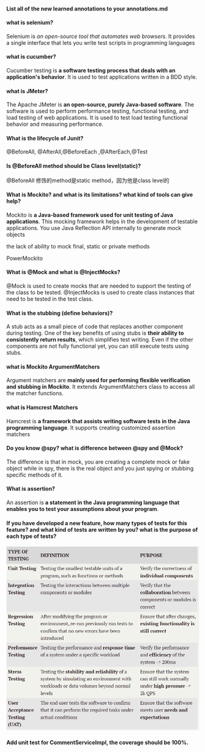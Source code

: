 #### List all of the new learned annotations to your annotations.md



#### what is selenium?

Selenium is *an open-source tool that automates web browsers*. It provides a single interface that lets you write test scripts in programming languages

#### what is cucumber?

Cucumber testing is **a software testing process that deals with an application's behavior**. It is used to test applications written in a BDD style.

#### what is JMeter?

The Apache JMeter is **an open-source, purely Java-based software**. The software is used to perform performance testing, functional testing, and load testing of web applications. It is used to test load testing functional behavior and measuring performance.

#### What is the lifecycle of Junit?

@BeforeAll, @AfterAll,@BeforeEach ,@AfterEach,@Test



#### Is @BeforeAll method should be Class level(static)?

@BeforeAll 修饰的method是static method，因为他是class level的



#### What is Mockito? and what is its limitations? what kind of tools can give help?

Mockito is **a Java-based framework used for unit testing of Java applications**. This mocking framework helps in the development of testable applications. You use Java Reflection API internally to generate mock objects

the lack of ability to mock final, static or private methods

PowerMockito

#### What is @Mock and what is @InjectMocks?

@Mock is used to create mocks that are needed to support the testing of the class to be tested. @InjectMocks is used to create class instances that need to be tested in the test class. 

#### What is the stubbing (define behaviors)?

A stub acts as a small piece of code that replaces another component during testing. One of the key benefits of using stubs is **their ability to consistently return results**, which simplifies test writing. Even if the other components are not fully functional yet, you can still execute tests using stubs.

#### what is Mockito ArgumentMatchers

Argument matchers are **mainly used for performing flexible verification and stubbing in Mockito**. It extends ArgumentMatchers class to access all the matcher functions.

#### what is Hamcrest Matchers

Hamcrest is **a framework that assists writing software tests in the Java programming language**. It supports creating customized assertion matchers

#### Do you know @spy? what is difference between @spy and @Mock?

The difference is that in mock, you are creating a complete mock or fake object while in spy, there is the real object and you just spying or stubbing specific methods of it.

#### What is assertion?

An assertion is **a statement in the Java programming language that enables you to test your assumptions about your program**. 

#### If you have developed a new feature, how many types of tests for this feature? and what kind of tests are written by you? what is the purpose of each type of tests?

<img src="https://raw.githubusercontent.com/xiaominglalala/pic/main/img/image-20230812185846057.png" alt="image-20230812185846057" style="zoom: 67%;" />

#### Add unit test for CommentServiceImpl, the coverage should be 100%.

